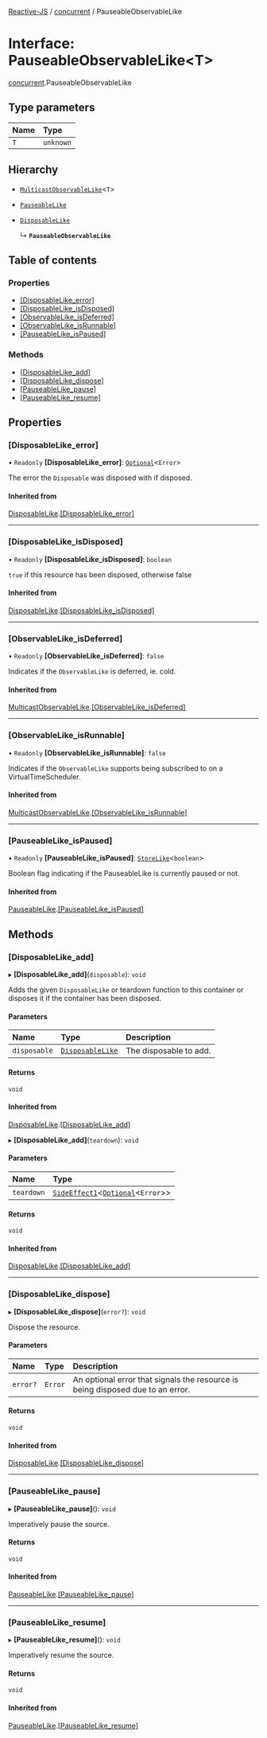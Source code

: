 [Reactive-JS](../README.md) / [concurrent](../modules/concurrent.md) / PauseableObservableLike

# Interface: PauseableObservableLike<T\>

[concurrent](../modules/concurrent.md).PauseableObservableLike

## Type parameters

| Name | Type |
| :------ | :------ |
| `T` | `unknown` |

## Hierarchy

- [`MulticastObservableLike`](concurrent.MulticastObservableLike.md)<`T`\>

- [`PauseableLike`](concurrent.PauseableLike.md)

- [`DisposableLike`](utils.DisposableLike.md)

  ↳ **`PauseableObservableLike`**

## Table of contents

### Properties

- [[DisposableLike\_error]](concurrent.PauseableObservableLike.md#[disposablelike_error])
- [[DisposableLike\_isDisposed]](concurrent.PauseableObservableLike.md#[disposablelike_isdisposed])
- [[ObservableLike\_isDeferred]](concurrent.PauseableObservableLike.md#[observablelike_isdeferred])
- [[ObservableLike\_isRunnable]](concurrent.PauseableObservableLike.md#[observablelike_isrunnable])
- [[PauseableLike\_isPaused]](concurrent.PauseableObservableLike.md#[pauseablelike_ispaused])

### Methods

- [[DisposableLike\_add]](concurrent.PauseableObservableLike.md#[disposablelike_add])
- [[DisposableLike\_dispose]](concurrent.PauseableObservableLike.md#[disposablelike_dispose])
- [[PauseableLike\_pause]](concurrent.PauseableObservableLike.md#[pauseablelike_pause])
- [[PauseableLike\_resume]](concurrent.PauseableObservableLike.md#[pauseablelike_resume])

## Properties

### [DisposableLike\_error]

• `Readonly` **[DisposableLike\_error]**: [`Optional`](../modules/functions.md#optional)<`Error`\>

The error the `Disposable` was disposed with if disposed.

#### Inherited from

[DisposableLike](utils.DisposableLike.md).[[DisposableLike_error]](utils.DisposableLike.md#[disposablelike_error])

___

### [DisposableLike\_isDisposed]

• `Readonly` **[DisposableLike\_isDisposed]**: `boolean`

`true` if this resource has been disposed, otherwise false

#### Inherited from

[DisposableLike](utils.DisposableLike.md).[[DisposableLike_isDisposed]](utils.DisposableLike.md#[disposablelike_isdisposed])

___

### [ObservableLike\_isDeferred]

• `Readonly` **[ObservableLike\_isDeferred]**: ``false``

Indicates if the `ObservableLike` is deferred, ie. cold.

#### Inherited from

[MulticastObservableLike](concurrent.MulticastObservableLike.md).[[ObservableLike_isDeferred]](concurrent.MulticastObservableLike.md#[observablelike_isdeferred])

___

### [ObservableLike\_isRunnable]

• `Readonly` **[ObservableLike\_isRunnable]**: ``false``

Indicates if the `ObservableLike` supports being subscribed to
on a VirtualTimeScheduler.

#### Inherited from

[MulticastObservableLike](concurrent.MulticastObservableLike.md).[[ObservableLike_isRunnable]](concurrent.MulticastObservableLike.md#[observablelike_isrunnable])

___

### [PauseableLike\_isPaused]

• `Readonly` **[PauseableLike\_isPaused]**: [`StoreLike`](events.StoreLike.md)<`boolean`\>

Boolean flag indicating if the PauseableLike is currently paused or not.

#### Inherited from

[PauseableLike](concurrent.PauseableLike.md).[[PauseableLike_isPaused]](concurrent.PauseableLike.md#[pauseablelike_ispaused])

## Methods

### [DisposableLike\_add]

▸ **[DisposableLike_add]**(`disposable`): `void`

Adds the given `DisposableLike` or teardown function to this container or disposes it if the container has been disposed.

#### Parameters

| Name | Type | Description |
| :------ | :------ | :------ |
| `disposable` | [`DisposableLike`](utils.DisposableLike.md) | The disposable to add. |

#### Returns

`void`

#### Inherited from

[DisposableLike](utils.DisposableLike.md).[[DisposableLike_add]](utils.DisposableLike.md#[disposablelike_add])

▸ **[DisposableLike_add]**(`teardown`): `void`

#### Parameters

| Name | Type |
| :------ | :------ |
| `teardown` | [`SideEffect1`](../modules/functions.md#sideeffect1)<[`Optional`](../modules/functions.md#optional)<`Error`\>\> |

#### Returns

`void`

#### Inherited from

[DisposableLike](utils.DisposableLike.md).[[DisposableLike_add]](utils.DisposableLike.md#[disposablelike_add])

___

### [DisposableLike\_dispose]

▸ **[DisposableLike_dispose]**(`error?`): `void`

Dispose the resource.

#### Parameters

| Name | Type | Description |
| :------ | :------ | :------ |
| `error?` | `Error` | An optional error that signals the resource is being disposed due to an error. |

#### Returns

`void`

#### Inherited from

[DisposableLike](utils.DisposableLike.md).[[DisposableLike_dispose]](utils.DisposableLike.md#[disposablelike_dispose])

___

### [PauseableLike\_pause]

▸ **[PauseableLike_pause]**(): `void`

Imperatively pause the source.

#### Returns

`void`

#### Inherited from

[PauseableLike](concurrent.PauseableLike.md).[[PauseableLike_pause]](concurrent.PauseableLike.md#[pauseablelike_pause])

___

### [PauseableLike\_resume]

▸ **[PauseableLike_resume]**(): `void`

Imperatively resume the source.

#### Returns

`void`

#### Inherited from

[PauseableLike](concurrent.PauseableLike.md).[[PauseableLike_resume]](concurrent.PauseableLike.md#[pauseablelike_resume])
